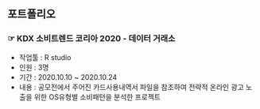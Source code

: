 ## 포트폴리오
###  ☞ KDX 소비트렌드 코리아 2020 - 데이터 거래소 
* 작업툴 : R studio
* 인원 : 3명
* 기간 : 2020.10.10 ~ 2020.10.24
* 내용 : 공모전에서 주어진 카드사용내역서 파일을 참조하여 전략적 온라인 광고 노출을 위한 OS유형별 소비패턴을 분석한 프로젝트


